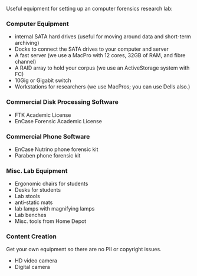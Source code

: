 Useful equipment for setting up an computer forensics research lab:

### Computer Equipment

- internal SATA hard drives (useful for moving around data and
  short-term archiving)
- Docks to connect the SATA drives to your computer and server
- A fast server (we use a MacPro with 12 cores, 32GB of RAM, and fibre
  channel)
- A RAID array to hold your corpus (we use an ActiveStorage system with
  FC)
- 10Gig or Gigabit switch
- Workstations for researchers (we use MacPros; you can use Dells also.)

### Commercial Disk Processing Software

- FTK Academic License
- EnCase Forensic Academic License

### Commercial Phone Software

- EnCase Nutrino phone forensic kit
- Paraben phone forensic kit

### Misc. Lab Equipment

- Ergonomic chairs for students
- Desks for students
- Lab stools
- anti-static mats
- lab lamps with magnifying lamps
- Lab benches
- Misc. tools from Home Depot

### Content Creation

Get your own equipment so there are no PII or copyright issues.

- HD video camera
- Digital camera